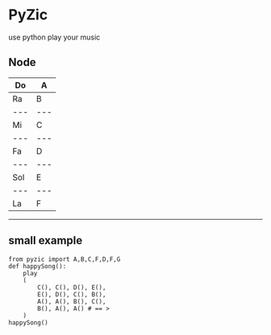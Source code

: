 # PyZic
use python play your music

## Node

Do | A
---|---
Ra | B
---|---
Mi | C
---|---
Fa | D
---|---
Sol| E
---|---
La | F
-------


## small example

    from pyzic import A,B,C,F,D,F,G
    def happySong():
        play
        (
            C(), C(), D(), E(),
            E(), D(), C(), B(),
            A(), A(), B(), C(),
            B(), A(), A() # == >
        )
    happySong()
